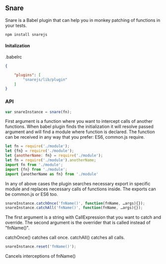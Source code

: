 ## Snare

Snare is a Babel plugin that can help you in monkey patching of functions in your tests.


```bash
npm install snarejs
```


#### Initalization

.babelrc 
```json
{

	"plugins": [
		"snarejs/lib/plugin"
	]
}
```

### API

```js
var snareInstance = snare(fn);
```

First argument is a function where you want to intercept calls of another functions. 
When babel plugin finds the initialization it will resolve passed argument and will find a module where function is declared.
The function can be received in any way that you prefer: ES6, common.js require.

```js
let fn = require('./module');
let {fn} = require('./module');
let {anotherName: fn} = require('./module');
let fn = require('./module').anotherName;
import fn from './module';
import {fn} from './module';
import {anotherName as fn} from './module'
```

In any of above cases the plugin searches necessary export in specific module and replaces necessary calls of functions inside.
The exports can be common.js or ES6 too.

```js
snareInstance.catchOnce('fnName()', function(fnName, …args){});
snareInstance.catchAll('fnName()', function(fnName, …args){});
```

The first argument is a string with CallExpression that you want to catch and override.
The second argument is the overrider that is called instead of "fnName()".

catchOnce() catches call once. catchAll() catches all calls.

```js
snareInstance.reset('fnName()');
```

Cancels interceptions of fnName()
